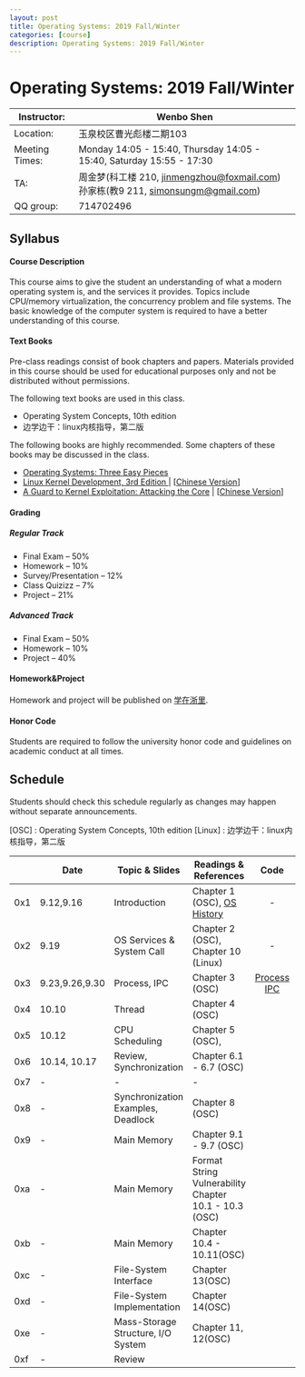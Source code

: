```yaml
---
layout: post
title: Operating Systems: 2019 Fall/Winter
categories: [course]
description: Operating Systems: 2019 Fall/Winter
---
```


# Operating Systems: 2019 Fall/Winter

| Instructor:    | Wenbo Shen                                                   |
| -------------- | ------------------------------------------------------------ |
| Location:      | 玉泉校区曹光彪楼二期103                                      |
| Meeting Times: | Monday 14:05 - 15:40, Thursday 14:05 - 15:40, Saturday 15:55 - 17:30                 |
| TA:            | 周金梦(科工楼 210, jinmengzhou@foxmail.com)<br>孙家栋(教9 211, simonsungm@gmail.com) |
| QQ group:      | 714702496                                                    |



## Syllabus

#### Course Description

This course aims to give the student an understanding of what a modern operating system is, and the services it provides. Topics include CPU/memory virtualization, the concurrency problem and file systems. The basic knowledge of the computer system is required to have a better understanding of this course.

#### Text Books

Pre-class readings consist of book chapters and papers. Materials provided in this course should be used for educational purposes only and not be distributed without permissions.

The following text books are used in this class.

- Operating System Concepts, 10th edition
- 边学边干：linux内核指导，第二版

The following books are highly recommended. Some chapters of these books may be discussed in the class.

- [Operating Systems: Three Easy Pieces](http://pages.cs.wisc.edu/~remzi/OSTEP/)
- [Linux Kernel Development, 3rd Edition ](https://www.amazon.com/Linux-Kernel-Development-Robert-Love/dp/0672329468)| [[Chinese Version](https://www.amazon.cn/dp/B004X3Z3D4)]
- [A Guard to Kernel Exploitation: Attacking the Core](https://www.amazon.com/Guide-Kernel-Exploitation-Attacking-Core/dp/1597494860) | [[Chinese Version](https://book.douban.com/subject/10528448/)]

#### Grading

##### Regular Track
- Final Exam – 50%
- Homework – 10%
- Survey/Presentation – 12%
- Class Quizizz – 7%
- Project – 21%

##### Advanced Track
- Final Exam – 50%
- Homework – 10%
- Project – 40%

#### Homework&Project
Homework and project will be published on [学在浙里](https://c.zju.edu.cn).

#### Honor Code

Students are required to follow the university honor code and guidelines on academic conduct at all times.



## Schedule

Students should check this schedule regularly as changes may happen without separate announcements.
	
[OSC] : Operating System Concepts, 10th edition
[Linux] : 边学边干：linux内核指导，第二版

|      | **Date** | **Topic & Slides**                 | **Readings & References**                             | Code | **PPT** |
| ---- | -------- | ---------------------------------- | ----------------------------------------------------- | :-----: | ------- |
| 0x1  | 9.12,9.16        | Introduction                       | Chapter 1 (OSC), [OS History](https://cloud.tencent.com/developer/article/1464402) | - | [0](https://simonsungm.github.io/course/ppt/0_course_syllabus.pdf) [1 ](https://simonsungm.github.io/course/ppt/01_computerarchitecture.pdf) [2](https://simonsungm.github.io/course/ppt/02_overview.pdf) |
| 0x2  | 9.19 | OS Services & System Call          | Chapter 2 (OSC), Chapter 10 (Linux)    | - | [3](https://simonsungm.github.io/course/ppt/03_structures-dino.pdf) |
| 0x3  | 9.23,9.26,9.30 | Process, IPC                       | Chapter 3 (OSC)                | [Process](https://simonsungm.github.io/course/code/Process.zip) [IPC](https://simonsungm.github.io/course/code/IPC.zip) | [4](https://simonsungm.github.io/course/ppt/04_processes.pdf) [5](https://simonsungm.github.io/course/ppt/05_ipc.pdf) |
| 0x4  | 10.10   | Thread                             | Chapter 4 (OSC)                                       |  | [6](https://simonsungm.github.io/course/ppt/06_thread.pdf) |
| 0x5  | 10.12   | CPU Scheduling                     | Chapter 5 (OSC),                |  | [7](https://simonsungm.github.io/course/ppt/07_scheduling.pdf) |
| 0x6  | 10.14, 10.17 | Review, Synchronization            | Chapter 6.1 - 6.7 (OSC)                              |        | [8-1 ](https://simonsungm.github.io/course/ppt/08_mars.pdf)[8-2](https://simonsungm.github.io/course/ppt/08_synchronization.pdf) |
| 0x7 | -        | -                        | -                                             |        | -       |
| 0x8 | -        | Synchronization Examples, Deadlock | Chapter 8 (OSC)                                       |        | -       |
| 0x9 | -        | Main Memory                        | Chapter 9.1 - 9.7 (OSC)         |        | -       |
| 0xa | -        | Main Memory                        | Format String Vulnerability Chapter 10.1 - 10.3 (OSC) |        | -       |
| 0xb | -        | Main Memory                        | Chapter 10.4 - 10.11(OSC)                             |        | -       |
| 0xc | -        | File-System Interface              | Chapter 13(OSC)                   |        | -       |
| 0xd | -        | File-System Implementation         | Chapter 14(OSC)                   |        | -       |
| 0xe | -        | Mass-Storage Structure, I/O System | Chapter 11, 12(OSC)                                   |        | -       |
| 0xf | -        | Review                             |                                                       |         |         |

